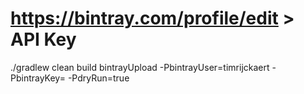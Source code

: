 # https://bintray.com/profile/edit > API Key
./gradlew clean build bintrayUpload -PbintrayUser=timrijckaert -PbintrayKey=<api-key> -PdryRun=true
